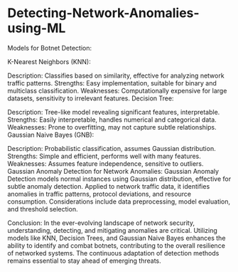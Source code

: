 # Detecting-Network-Anomalies-using-ML
Models for Botnet Detection:

K-Nearest Neighbors (KNN):

Description: Classifies based on similarity, effective for analyzing network traffic patterns.
Strengths: Easy implementation, suitable for binary and multiclass classification.
Weaknesses: Computationally expensive for large datasets, sensitivity to irrelevant features.
Decision Tree:

Description: Tree-like model revealing significant features, interpretable.
Strengths: Easily interpretable, handles numerical and categorical data.
Weaknesses: Prone to overfitting, may not capture subtle relationships.
Gaussian Naive Bayes (GNB):

Description: Probabilistic classification, assumes Gaussian distribution.
Strengths: Simple and efficient, performs well with many features.
Weaknesses: Assumes feature independence, sensitive to outliers.
Gaussian Anomaly Detection for Network Anomalies:
Gaussian Anomaly Detection models normal instances using Gaussian distribution, effective for subtle anomaly detection. Applied to network traffic data, it identifies anomalies in traffic patterns, protocol deviations, and resource consumption. Considerations include data preprocessing, model evaluation, and threshold selection.

Conclusion:
In the ever-evolving landscape of network security, understanding, detecting, and mitigating anomalies are critical. Utilizing models like KNN, Decision Trees, and Gaussian Naive Bayes enhances the ability to identify and combat botnets, contributing to the overall resilience of networked systems. The continuous adaptation of detection methods remains essential to stay ahead of emerging threats.
